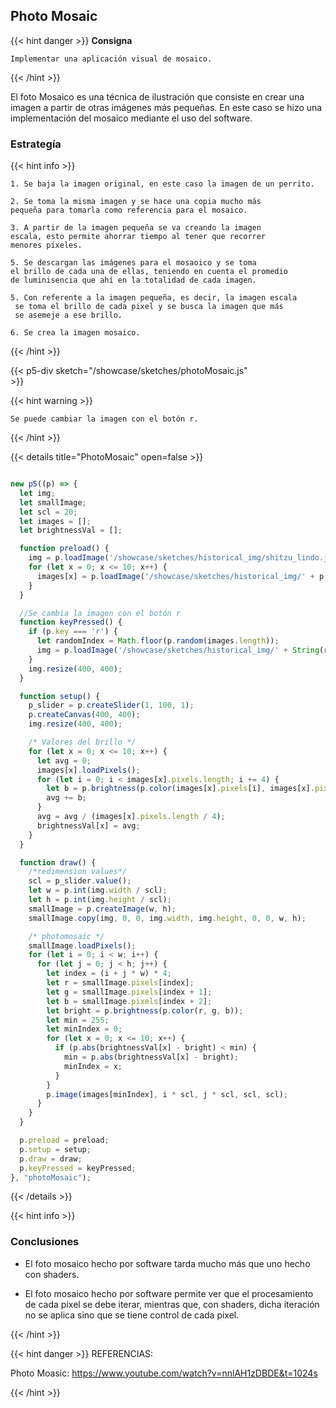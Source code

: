 
## Photo Mosaic
{{< hint danger >}}
<b> Consigna </b>

    Implementar una aplicación visual de mosaico.
{{< /hint >}}

El foto Mosaico es una técnica de ilustración que consiste en crear una imagen a partir de otras imágenes más pequeñas. En este caso se hizo una implementación del mosaico mediante el uso del software.

### Estrategía

{{< hint info >}}

    1. Se baja la imagen original, en este caso la imagen de un perrito.

    2. Se toma la misma imagen y se hace una copia mucho más
    pequeña para tomarla como referencia para el mosaico.

    3. A partir de la imagen pequeña se va creando la imagen 
    escala, esto permite ahorrar tiempo al tener que recorrer
    menores píxeles.

    5. Se descargan las imágenes para el mosaoico y se toma
    el brillo de cada una de ellas, teniendo en cuenta el promedio
    de luminisencia que ahí en la totalidad de cada imagen.

    5. Con referente a la imagen pequeña, es decir, la imagen escala
     se toma el brillo de cada pixel y se busca la imagen que más 
     se asemeje a ese brillo.

    6. Se crea la imagen mosaico.

{{< /hint >}}


<div style="display: flex; flex-direction: column;width: 400px;">
{{< p5-div sketch="/showcase/sketches/photoMosaic.js" >}}
</div>

{{< hint warning >}}

    Se puede cambiar la imagen con el botón r.

{{< /hint >}}

{{< details title="PhotoMosaic" open=false >}}
```js

new p5((p) => {
  let img;
  let smallImage;
  let scl = 20;
  let images = [];
  let brightnessVal = [];

  function preload() {
    img = p.loadImage('/showcase/sketches/historical_img/shitzu_lindo.jpg');
    for (let x = 0; x <= 10; x++) {
      images[x] = p.loadImage('/showcase/sketches/historical_img/' + p.str(x) + '.jpg');
    }
  }

  //Se cambia la imagen con el botón r
  function keyPressed() {
    if (p.key === 'r') {
      let randomIndex = Math.floor(p.random(images.length));
      img = p.loadImage('/showcase/sketches/historical_img/' + String(randomIndex) + '.jpg');
    }
    img.resize(400, 400);
  }

  function setup() {
    p_slider = p.createSlider(1, 100, 1);
    p.createCanvas(400, 400);
    img.resize(400, 400);

    /* Valores del brillo */
    for (let x = 0; x <= 10; x++) {
      let avg = 0;
      images[x].loadPixels();
      for (let i = 0; i < images[x].pixels.length; i += 4) {
        let b = p.brightness(p.color(images[x].pixels[i], images[x].pixels[i + 1], images[x].pixels[i + 2]));
        avg += b;
      }
      avg = avg / (images[x].pixels.length / 4);
      brightnessVal[x] = avg;
    }
  }

  function draw() {
    /*redimension values*/
    scl = p_slider.value();
    let w = p.int(img.width / scl);
    let h = p.int(img.height / scl);
    smallImage = p.createImage(w, h);
    smallImage.copy(img, 0, 0, img.width, img.height, 0, 0, w, h);

    /* photomosaic */
    smallImage.loadPixels();
    for (let i = 0; i < w; i++) {
      for (let j = 0; j < h; j++) {
        let index = (i + j * w) * 4;
        let r = smallImage.pixels[index];
        let g = smallImage.pixels[index + 1];
        let b = smallImage.pixels[index + 2];
        let bright = p.brightness(p.color(r, g, b));
        let min = 255;
        let minIndex = 0;
        for (let x = 0; x <= 10; x++) {
          if (p.abs(brightnessVal[x] - bright) < min) {
            min = p.abs(brightnessVal[x] - bright);
            minIndex = x;
          }
        }
        p.image(images[minIndex], i * scl, j * scl, scl, scl);
      }
    }
  }

  p.preload = preload;
  p.setup = setup;
  p.draw = draw;
  p.keyPressed = keyPressed;
}, "photoMosaic");

```
{{< /details >}}

{{< hint info >}}
### Conclusiones

- El foto mosaico hecho por software tarda mucho más que uno hecho con shaders.

- El foto mosaico hecho por software permite ver que el procesamiento de cada pixel se debe iterar, mientras que, con shaders,
dicha iteración no se aplica sino que se tiene control de cada pixel.


{{< /hint >}}

{{< hint danger >}}
 REFERENCIAS:

Photo Moasic: https://www.youtube.com/watch?v=nnlAH1zDBDE&t=1024s

{{< /hint >}}
